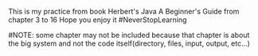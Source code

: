 This is my practice from book Herbert's Java A Beginner's Guide from chapter 3 to 16
Hope you enjoy it
#NeverStopLearning

#NOTE: some chapter may not be included because that chapter is about the big system and not the code itself(directory, files, input, output, etc...)
